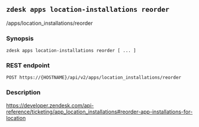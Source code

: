 ## `zdesk apps location-installations reorder`

/apps/location_installations/reorder

### Synopsis

    zdesk apps location-installations reorder [ ... ]

### REST endpoint

    POST https://{HOSTNAME}/api/v2/apps/location_installations/reorder

### Description

https://developer.zendesk.com/api-reference/ticketing/app_location_installations#reorder-app-installations-for-location

